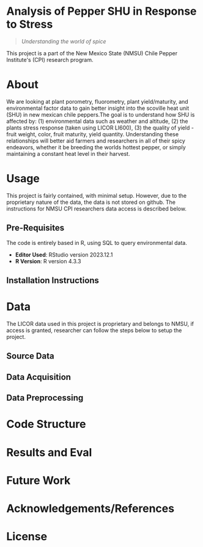 # Analysis of Pepper SHU in Response to Stress

> _Understanding the world of spice_

This project is a part of the New Mexico State (NMSU) Chile Pepper Institute's (CPI) research program. 

# About

We are looking at plant porometry, fluorometry, plant yield/maturity, and environmental factor data to gain better insight into the scoville heat unit (SHU) in new mexican chile peppers.The goal is to understand how SHU is affected by: (1) environmental data such as weather and altitude, (2) the plants stress response (taken using LICOR LI600), (3) the quality of yield - fruit weight, color, fruit maturity, yield quantity. Understanding these relationships will better aid farmers and researchers in all of their spicy endeavors, whether it be breeding the worlds hottest pepper, or simply maintaining a constant heat level in their harvest.

# Usage

This project is fairly contained, with minimal setup. However, due to the proprietary nature of the data, the data is not stored on  github. The instructions for NMSU CPI researchers data access is described below.

## Pre-Requisites
The code is entirely based in R, using SQL to query environmental data.

- **Editor Used**: RStudio version 2023.12.1
- **R Version**: R version 4.3.3

## Installation Instructions


# Data
The LICOR data used in this project is proprietary and belongs to NMSU, if access is granted, researcher can follow the steps below to setup the project. 
## Source Data

## Data Acquisition

## Data Preprocessing

# Code Structure

# Results and Eval

# Future Work

# Acknowledgements/References

# License

